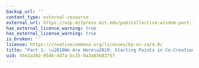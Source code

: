 ```yaml
---
backup_url: ''
content_type: external-resource
external_url: https://wip.mitpress.mit.edu/pub/collective-wisdom-part-1/release/3
has_external_licence_warning: true
has_external_license_warning: true
is_broken: ''
license: https://creativecommons.org/licenses/by-nc-sa/4.0/
title: "Part 1: \u2018We Are Here\u2019: Starting Points in Co-Creation"
uid: 45e2a302-0546-4d7a-bc25-0a3a65b83757
---
```


